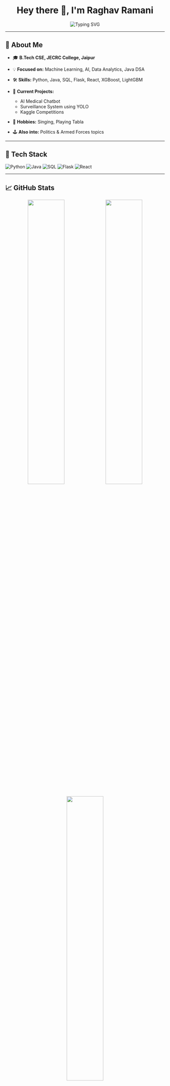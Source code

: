 <h1 align="center">Hey there 👋, I'm Raghav Ramani</h1>

<p align="center">
  <img src="https://readme-typing-svg.demolab.com?font=Fira+Code&size=24&pause=1000&center=true&width=435&lines=Aspiring+AI+%2F+ML+Engineer;Data+Analyst+in+the+Making;DSA+%7C+ML+%7C+SQL+%7C+Java;Let's+Build+Something+Cool+Together!+💻" alt="Typing SVG" />
</p>

---

## 💫 About Me

- 🎓 **B.Tech CSE, JECRC College, Jaipur**
- 💡 **Focused on:** Machine Learning, AI, Data Analytics, Java DSA
- 🛠️ **Skills:** Python, Java, SQL, Flask, React, XGBoost, LightGBM  
- 🎯 **Current Projects:**  
  - AI Medical Chatbot  
  - Surveillance System using YOLO  
  - Kaggle Competitions  

- 🎸 **Hobbies:** Singing, Playing Tabla  
- 🕹️ **Also into:** Politics & Armed Forces topics

---

## 🚀 Tech Stack

![Python](https://img.shields.io/badge/Python-3776AB?style=for-the-badge&logo=python&logoColor=white)
![Java](https://img.shields.io/badge/Java-ED8B00?style=for-the-badge&logo=java&logoColor=white)
![SQL](https://img.shields.io/badge/SQL-336791?style=for-the-badge&logo=postgresql&logoColor=white)
![Flask](https://img.shields.io/badge/Flask-000000?style=for-the-badge&logo=flask&logoColor=white)
![React](https://img.shields.io/badge/React-20232A?style=for-the-badge&logo=react&logoColor=61DAFB)

---

## 📈 GitHub Stats

<p align="center">
  <img src="https://github-readme-stats.vercel.app/api?username=Raghav!278&show_icons=true&theme=tokyonight&hide_border=true" width="48%" />
  <img src="https://github-readme-streak-stats.herokuapp.com?user=Raghav!278&theme=tokyonight&hide_border=true" width="48%" />
</p>

<p align="center">
  <img src="https://github-readme-stats.vercel.app/api/top-langs/?username=Raghav!278&layout=compact&theme=tokyonight&hide_border=true" width="48%" />
</p>

---

## 📬 Connect with Me  

<p align="center">
  <a href="mailto:raghavramani2004@gmail.com">
    <img src="https://img.shields.io/badge/Email-raghavramani2004%40gmail.com-D14836?style=for-the-badge&logo=gmail&logoColor=white">
  </a>
  <a href="https://www.kaggle.com/raghavramani3232">
    <img src="https://img.shields.io/badge/Kaggle-Raghav-blue?logo=kaggle&logoColor=white">
  </a>
  <a href="https://www.linkedin.com/in/raghav-ramani-3232">
    <img src="https://img.shields.io/badge/LinkedIn-Raghav%20Ramani-0077B5?style=for-the-badge&logo=linkedin&logoColor=white">
  </a>
</p>

---

<p align="center">
  <b>“Be so good they can’t ignore you.”</b>  
</p>